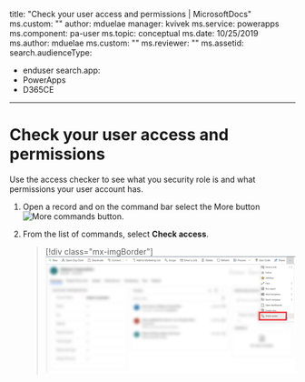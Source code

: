 title: "Check your user access and permissions | MicrosoftDocs"
ms.custom: ""
author: mduelae
manager: kvivek
ms.service: powerapps
ms.component: pa-user
ms.topic: conceptual
ms.date: 10/25/2019
ms.author: mduelae
ms.custom: ""
ms.reviewer: ""
ms.assetid: 
search.audienceType: 
  - enduser
search.app: 
  - PowerApps
  - D365CE
---

# Check your user access and permissions

Use the access checker to see what you security role is and what permissions your user account has. 

1. Open a record and on the command bar select the More button ![More commands button](media/MoreButton.png "More commands button").
2. From the list of commands, select **Check access**.

    > [!div class="mx-imgBorder"]
    > ![Select to check your access](media/check_access.png "Select check acess to check your access")
  
  

